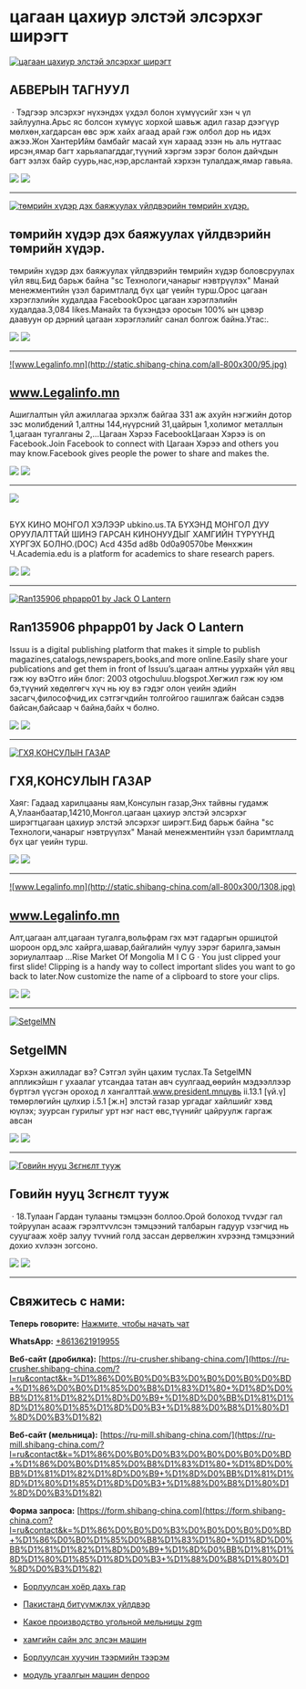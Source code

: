 # цагаан цахиур элстэй элсэрхэг ширэгт

<a href="https://swt.shibang-china.com/?l=ru&img&k=%D1%86%D0%B0%D0%B3%D0%B0%D0%B0%D0%BD+%D1%86%D0%B0%D1%85%D0%B8%D1%83%D1%80+%D1%8D%D0%BB%D1%81%D1%82%D1%8D%D0%B9+%D1%8D%D0%BB%D1%81%D1%8D%D1%80%D1%85%D1%8D%D0%B3+%D1%88%D0%B8%D1%80%D1%8D%D0%B3%D1%82" target="_blank">![цагаан цахиур элстэй элсэрхэг ширэгт](http://static.shibang-china.com/all-800x300/105.jpg)</a>

## АБВЕРЫН ТАГНУУЛ
&nbsp;&#0183;&#32;Тэдгээр элсэрхэг нүхэндэх үхдэл болон хүмүүсийг хэн ч үл зайлуулна.Арьс яс болсон хүмүүс хорхой шавьж адил газар дээгүүр мөлхөн,хагдарсан өвс эрж хайх агаад арай гэж олбол дор нь идэх ажээ.Жон ХантерИйм бамбайг масай хүн хараад эзэн нь аль нутгаас ирсэн,ямар багт харьяапагддаг,түүний хэргэм зэрэг болон дайчдын багт эзлэх байр суурь,нас,нэр,арслантай хэрхэн тулалдаж,ямар гавьяа.


<a href="https://whatsapp.shibangsoft.com/WhatsApp.php" target="_blank" title="WhatsApp">![](http://static.shibang-china.com/icon/whatsapp.png)</a> <a href="https://swt.shibang-china.com/?l=ru&icon&k=%D1%86%D0%B0%D0%B3%D0%B0%D0%B0%D0%BD+%D1%86%D0%B0%D1%85%D0%B8%D1%83%D1%80+%D1%8D%D0%BB%D1%81%D1%82%D1%8D%D0%B9+%D1%8D%D0%BB%D1%81%D1%8D%D1%80%D1%85%D1%8D%D0%B3+%D1%88%D0%B8%D1%80%D1%8D%D0%B3%D1%82" target="_blank">![](http://static.shibang-china.com/icon/chat-ru.png)</a>

---

<a href="https://swt.shibang-china.com/?l=ru&img&k=%D1%86%D0%B0%D0%B3%D0%B0%D0%B0%D0%BD+%D1%86%D0%B0%D1%85%D0%B8%D1%83%D1%80+%D1%8D%D0%BB%D1%81%D1%82%D1%8D%D0%B9+%D1%8D%D0%BB%D1%81%D1%8D%D1%80%D1%85%D1%8D%D0%B3+%D1%88%D0%B8%D1%80%D1%8D%D0%B3%D1%82" target="_blank">![төмрийн хүдэр дэх баяжуулах үйлдвэрийн төмрийн хүдэр.](http://static.shibang-china.com/all-800x300/703.jpg)</a>

## төмрийн хүдэр дэх баяжуулах үйлдвэрийн төмрийн хүдэр.
төмрийн хүдэр дэх баяжуулах үйлдвэрийн төмрийн хүдэр боловсруулах үйл явц.Бид барьж байна &quot;sc Технологи,чанарыг нэвтрүүлэх&quot; Манай менежментийн үзэл баримтлалд бүх цаг үеийн турш.Орос цагаан хэрэглэлийн худалдаа FacebookОрос цагаан хэрэглэлийн худалдаа.3,084 likes.Манайх та бүхэндээ оросын 100% ын цэвэр даавуун ор дэрний цагаан хэрэглэлийг санал болгож байна.Утас:.


<a href="https://whatsapp.shibangsoft.com/WhatsApp.php" target="_blank" title="WhatsApp">![](http://static.shibang-china.com/icon/whatsapp.png)</a> <a href="https://swt.shibang-china.com/?l=ru&icon&k=%D1%86%D0%B0%D0%B3%D0%B0%D0%B0%D0%BD+%D1%86%D0%B0%D1%85%D0%B8%D1%83%D1%80+%D1%8D%D0%BB%D1%81%D1%82%D1%8D%D0%B9+%D1%8D%D0%BB%D1%81%D1%8D%D1%80%D1%85%D1%8D%D0%B3+%D1%88%D0%B8%D1%80%D1%8D%D0%B3%D1%82" target="_blank">![](http://static.shibang-china.com/icon/chat-ru.png)</a>

---

<a href="https://swt.shibang-china.com/?l=ru&img&k=%D1%86%D0%B0%D0%B3%D0%B0%D0%B0%D0%BD+%D1%86%D0%B0%D1%85%D0%B8%D1%83%D1%80+%D1%8D%D0%BB%D1%81%D1%82%D1%8D%D0%B9+%D1%8D%D0%BB%D1%81%D1%8D%D1%80%D1%85%D1%8D%D0%B3+%D1%88%D0%B8%D1%80%D1%8D%D0%B3%D1%82" target="_blank">![www.Legalinfo.mn](http://static.shibang-china.com/all-800x300/95.jpg)</a>

## www.Legalinfo.mn
Ашиглалтын үйл ажиллагаа эрхэлж байгаа 331 аж ахуйн нэгжийн дотор зэс молибдений 1,алтны 144,нүүрсний 31,цайрын 1,холимог металлын 1,цагаан тугалганы 2,…Цагаан Хэрээ FacebookЦагаан Хэрээ is on Facebook.Join Facebook to connect with Цагаан Хэрээ and others you may know.Facebook gives people the power to share and makes the.


<a href="https://whatsapp.shibangsoft.com/WhatsApp.php" target="_blank" title="WhatsApp">![](http://static.shibang-china.com/icon/whatsapp.png)</a> <a href="https://swt.shibang-china.com/?l=ru&icon&k=%D1%86%D0%B0%D0%B3%D0%B0%D0%B0%D0%BD+%D1%86%D0%B0%D1%85%D0%B8%D1%83%D1%80+%D1%8D%D0%BB%D1%81%D1%82%D1%8D%D0%B9+%D1%8D%D0%BB%D1%81%D1%8D%D1%80%D1%85%D1%8D%D0%B3+%D1%88%D0%B8%D1%80%D1%8D%D0%B3%D1%82" target="_blank">![](http://static.shibang-china.com/icon/chat-ru.png)</a>

---

<a href="https://swt.shibang-china.com/?l=ru&img&k=%D1%86%D0%B0%D0%B3%D0%B0%D0%B0%D0%BD+%D1%86%D0%B0%D1%85%D0%B8%D1%83%D1%80+%D1%8D%D0%BB%D1%81%D1%82%D1%8D%D0%B9+%D1%8D%D0%BB%D1%81%D1%8D%D1%80%D1%85%D1%8D%D0%B3+%D1%88%D0%B8%D1%80%D1%8D%D0%B3%D1%82" target="_blank">![](http://static.shibang-china.com/all-800x300/1147.jpg)</a>

## 
БҮХ КИНО МОНГОЛ ХЭЛЭЭР ubkino.us.ТА БҮХЭНД МОНГОЛ ДУУ ОРУУЛАЛТТАЙ ШИНЭ ГАРСАН КИНОНУУДЫГ ХАМГИЙН ТҮРҮҮНД ХҮРГЭХ БОЛНО.(DOC) Acd 435d ad8b 0d0a90570be Мөнхжин Ч.Academia.edu is a platform for academics to share research papers.


<a href="https://whatsapp.shibangsoft.com/WhatsApp.php" target="_blank" title="WhatsApp">![](http://static.shibang-china.com/icon/whatsapp.png)</a> <a href="https://swt.shibang-china.com/?l=ru&icon&k=%D1%86%D0%B0%D0%B3%D0%B0%D0%B0%D0%BD+%D1%86%D0%B0%D1%85%D0%B8%D1%83%D1%80+%D1%8D%D0%BB%D1%81%D1%82%D1%8D%D0%B9+%D1%8D%D0%BB%D1%81%D1%8D%D1%80%D1%85%D1%8D%D0%B3+%D1%88%D0%B8%D1%80%D1%8D%D0%B3%D1%82" target="_blank">![](http://static.shibang-china.com/icon/chat-ru.png)</a>

---

<a href="https://swt.shibang-china.com/?l=ru&img&k=%D1%86%D0%B0%D0%B3%D0%B0%D0%B0%D0%BD+%D1%86%D0%B0%D1%85%D0%B8%D1%83%D1%80+%D1%8D%D0%BB%D1%81%D1%82%D1%8D%D0%B9+%D1%8D%D0%BB%D1%81%D1%8D%D1%80%D1%85%D1%8D%D0%B3+%D1%88%D0%B8%D1%80%D1%8D%D0%B3%D1%82" target="_blank">![Ran135906 phpapp01 by Jack O Lantern](http://static.shibang-china.com/all-800x300/173.jpg)</a>

## Ran135906 phpapp01 by Jack O Lantern
Issuu is a digital publishing platform that makes it simple to publish magazines,catalogs,newspapers,books,and more online.Easily share your publications and get them in front of Issuu’s.цагаан алтны уурхайн үйл явц гэж юу вэОтго ийн блог: 2003 otgochuluu.blogspot.Хөгжил гэж юу юм бэ,түүний хөдөлгөгч хүч нь юу вэ гэдэг олон үеийн эдийн засагч,философчид,их сэтгэгчдийн толгойгоо гашилгаж байсан сэдэв байсан,байсаар ч байна,байх ч болно.


<a href="https://whatsapp.shibangsoft.com/WhatsApp.php" target="_blank" title="WhatsApp">![](http://static.shibang-china.com/icon/whatsapp.png)</a> <a href="https://swt.shibang-china.com/?l=ru&icon&k=%D1%86%D0%B0%D0%B3%D0%B0%D0%B0%D0%BD+%D1%86%D0%B0%D1%85%D0%B8%D1%83%D1%80+%D1%8D%D0%BB%D1%81%D1%82%D1%8D%D0%B9+%D1%8D%D0%BB%D1%81%D1%8D%D1%80%D1%85%D1%8D%D0%B3+%D1%88%D0%B8%D1%80%D1%8D%D0%B3%D1%82" target="_blank">![](http://static.shibang-china.com/icon/chat-ru.png)</a>

---

<a href="https://swt.shibang-china.com/?l=ru&img&k=%D1%86%D0%B0%D0%B3%D0%B0%D0%B0%D0%BD+%D1%86%D0%B0%D1%85%D0%B8%D1%83%D1%80+%D1%8D%D0%BB%D1%81%D1%82%D1%8D%D0%B9+%D1%8D%D0%BB%D1%81%D1%8D%D1%80%D1%85%D1%8D%D0%B3+%D1%88%D0%B8%D1%80%D1%8D%D0%B3%D1%82" target="_blank">![ГХЯ,КОНСУЛЫН ГАЗАР](http://static.shibang-china.com/all-800x300/377.jpg)</a>

## ГХЯ,КОНСУЛЫН ГАЗАР
Хаяг: Гадаад харилцааны яам,Консулын газар,Энх тайвны гудамж А,Улаанбаатар,14210,Монгол.цагаан цахиур элстэй элсэрхэг ширэгтцагаан цахиур элстэй элсэрхэг ширэгт.Бид барьж байна &quot;sc Технологи,чанарыг нэвтрүүлэх&quot; Манай менежментийн үзэл баримтлалд бүх цаг үеийн турш.


<a href="https://whatsapp.shibangsoft.com/WhatsApp.php" target="_blank" title="WhatsApp">![](http://static.shibang-china.com/icon/whatsapp.png)</a> <a href="https://swt.shibang-china.com/?l=ru&icon&k=%D1%86%D0%B0%D0%B3%D0%B0%D0%B0%D0%BD+%D1%86%D0%B0%D1%85%D0%B8%D1%83%D1%80+%D1%8D%D0%BB%D1%81%D1%82%D1%8D%D0%B9+%D1%8D%D0%BB%D1%81%D1%8D%D1%80%D1%85%D1%8D%D0%B3+%D1%88%D0%B8%D1%80%D1%8D%D0%B3%D1%82" target="_blank">![](http://static.shibang-china.com/icon/chat-ru.png)</a>

---

<a href="https://swt.shibang-china.com/?l=ru&img&k=%D1%86%D0%B0%D0%B3%D0%B0%D0%B0%D0%BD+%D1%86%D0%B0%D1%85%D0%B8%D1%83%D1%80+%D1%8D%D0%BB%D1%81%D1%82%D1%8D%D0%B9+%D1%8D%D0%BB%D1%81%D1%8D%D1%80%D1%85%D1%8D%D0%B3+%D1%88%D0%B8%D1%80%D1%8D%D0%B3%D1%82" target="_blank">![www.Legalinfo.mn](http://static.shibang-china.com/all-800x300/1308.jpg)</a>

## www.Legalinfo.mn
Алт,цагаан алт,цагаан тугалга,вольфрам гэх мэт гадаргын оршицтой шороон орд,элс хайрга,шавар,байгалийн чулуу зэрэг барилга,замын зориулалтаар …Rise Market Of Mongolia M I C G&nbsp;&#0183;&#32;You just clipped your first slide! Clipping is a handy way to collect important slides you want to go back to later.Now customize the name of a clipboard to store your clips.


<a href="https://whatsapp.shibangsoft.com/WhatsApp.php" target="_blank" title="WhatsApp">![](http://static.shibang-china.com/icon/whatsapp.png)</a> <a href="https://swt.shibang-china.com/?l=ru&icon&k=%D1%86%D0%B0%D0%B3%D0%B0%D0%B0%D0%BD+%D1%86%D0%B0%D1%85%D0%B8%D1%83%D1%80+%D1%8D%D0%BB%D1%81%D1%82%D1%8D%D0%B9+%D1%8D%D0%BB%D1%81%D1%8D%D1%80%D1%85%D1%8D%D0%B3+%D1%88%D0%B8%D1%80%D1%8D%D0%B3%D1%82" target="_blank">![](http://static.shibang-china.com/icon/chat-ru.png)</a>

---

<a href="https://swt.shibang-china.com/?l=ru&img&k=%D1%86%D0%B0%D0%B3%D0%B0%D0%B0%D0%BD+%D1%86%D0%B0%D1%85%D0%B8%D1%83%D1%80+%D1%8D%D0%BB%D1%81%D1%82%D1%8D%D0%B9+%D1%8D%D0%BB%D1%81%D1%8D%D1%80%D1%85%D1%8D%D0%B3+%D1%88%D0%B8%D1%80%D1%8D%D0%B3%D1%82" target="_blank">![SetgelMN](http://static.shibang-china.com/all-800x300/1102.jpg)</a>

## SetgelMN
Хэрхэн ажилладаг вэ? Сэтгэл зүйн цахим туслах.Та SetgelMN аппликэйшн г ухаалаг утсандаа татан авч суулгаад,өөрийн мэдээллээр бүртгэл үүсгэн ороход л хангалттай.www.president.mnцувь ii.13.1 [үй.ү] төмөрлөгийн цулхир i.5.1 [ж.н] элстэй газар ургадаг хайлшийг хэвд юүлэх; зуурсан гурилыг урт нэг наст өвс,түүнийг цайруулж гаргаж авсан


<a href="https://whatsapp.shibangsoft.com/WhatsApp.php" target="_blank" title="WhatsApp">![](http://static.shibang-china.com/icon/whatsapp.png)</a> <a href="https://swt.shibang-china.com/?l=ru&icon&k=%D1%86%D0%B0%D0%B3%D0%B0%D0%B0%D0%BD+%D1%86%D0%B0%D1%85%D0%B8%D1%83%D1%80+%D1%8D%D0%BB%D1%81%D1%82%D1%8D%D0%B9+%D1%8D%D0%BB%D1%81%D1%8D%D1%80%D1%85%D1%8D%D0%B3+%D1%88%D0%B8%D1%80%D1%8D%D0%B3%D1%82" target="_blank">![](http://static.shibang-china.com/icon/chat-ru.png)</a>

---

<a href="https://swt.shibang-china.com/?l=ru&img&k=%D1%86%D0%B0%D0%B3%D0%B0%D0%B0%D0%BD+%D1%86%D0%B0%D1%85%D0%B8%D1%83%D1%80+%D1%8D%D0%BB%D1%81%D1%82%D1%8D%D0%B9+%D1%8D%D0%BB%D1%81%D1%8D%D1%80%D1%85%D1%8D%D0%B3+%D1%88%D0%B8%D1%80%D1%8D%D0%B3%D1%82" target="_blank">![Говийн нууц Зєгнєлт тууж](http://static.shibang-china.com/all-800x300/6.jpg)</a>

## Говийн нууц Зєгнєлт тууж
&nbsp;&#0183;&#32;18.Тулаан Гардан тулааны тэмцээн боллоо.Орой болоход тvvдэг гал тойруулан асааж гэрэлтvvлсэн тэмцээний талбарын гадуур vзэгчид нь сууцгааж хоёр залуу тvvний голд зассан дeрвeлжин хvрээнд тэмцээний дохио хvлээн зогсоно.

<a href="https://whatsapp.shibangsoft.com/WhatsApp.php" target="_blank" title="WhatsApp">![](http://static.shibang-china.com/icon/whatsapp.png)</a> <a href="https://swt.shibang-china.com/?l=ru&icon&k=%D1%86%D0%B0%D0%B3%D0%B0%D0%B0%D0%BD+%D1%86%D0%B0%D1%85%D0%B8%D1%83%D1%80+%D1%8D%D0%BB%D1%81%D1%82%D1%8D%D0%B9+%D1%8D%D0%BB%D1%81%D1%8D%D1%80%D1%85%D1%8D%D0%B3+%D1%88%D0%B8%D1%80%D1%8D%D0%B3%D1%82" target="_blank">![](http://static.shibang-china.com/icon/chat-ru.png)</a>

---
## Свяжитесь с нами:

**Теперь говорите:** [Нажмите, чтобы начать чат](https://swt.shibang-china.com?l=ru&contact&k=%D1%86%D0%B0%D0%B3%D0%B0%D0%B0%D0%BD+%D1%86%D0%B0%D1%85%D0%B8%D1%83%D1%80+%D1%8D%D0%BB%D1%81%D1%82%D1%8D%D0%B9+%D1%8D%D0%BB%D1%81%D1%8D%D1%80%D1%85%D1%8D%D0%B3+%D1%88%D0%B8%D1%80%D1%8D%D0%B3%D1%82)

**WhatsApp:**  [+8613621919955](https://whatsapp.shibangsoft.com/WhatsApp.php)

**Веб-сайт (дробилка):** [https://ru-crusher.shibang-china.com/](https://ru-crusher.shibang-china.com/?l=ru&contact&k=%D1%86%D0%B0%D0%B3%D0%B0%D0%B0%D0%BD+%D1%86%D0%B0%D1%85%D0%B8%D1%83%D1%80+%D1%8D%D0%BB%D1%81%D1%82%D1%8D%D0%B9+%D1%8D%D0%BB%D1%81%D1%8D%D1%80%D1%85%D1%8D%D0%B3+%D1%88%D0%B8%D1%80%D1%8D%D0%B3%D1%82)

**Веб-сайт (мельница):** [https://ru-mill.shibang-china.com/](https://ru-mill.shibang-china.com/?l=ru&contact&k=%D1%86%D0%B0%D0%B3%D0%B0%D0%B0%D0%BD+%D1%86%D0%B0%D1%85%D0%B8%D1%83%D1%80+%D1%8D%D0%BB%D1%81%D1%82%D1%8D%D0%B9+%D1%8D%D0%BB%D1%81%D1%8D%D1%80%D1%85%D1%8D%D0%B3+%D1%88%D0%B8%D1%80%D1%8D%D0%B3%D1%82)

**Форма запроса:** [https://form.shibang-china.com](https://form.shibang-china.com?l=ru&contact&k=%D1%86%D0%B0%D0%B3%D0%B0%D0%B0%D0%BD+%D1%86%D0%B0%D1%85%D0%B8%D1%83%D1%80+%D1%8D%D0%BB%D1%81%D1%82%D1%8D%D0%B9+%D1%8D%D0%BB%D1%81%D1%8D%D1%80%D1%85%D1%8D%D0%B3+%D1%88%D0%B8%D1%80%D1%8D%D0%B3%D1%82)

* [Борлуулсан хоёр дахь гар](../127/%D0%91%D0%BE%D1%80%D0%BB%D1%83%D1%83%D0%BB%D1%81%D0%B0%D0%BD%20%D1%85%D0%BE%D1%91%D1%80%20%D0%B4%D0%B0%D1%85%D1%8C%20%D0%B3%D0%B0%D1%80.md)

* [Пакистанд битүүмжлэх үйлдвэр](../129/%D0%9F%D0%B0%D0%BA%D0%B8%D1%81%D1%82%D0%B0%D0%BD%D0%B4%20%D0%B1%D0%B8%D1%82%D2%AF%D2%AF%D0%BC%D0%B6%D0%BB%D1%8D%D1%85%20%D2%AF%D0%B9%D0%BB%D0%B4%D0%B2%D1%8D%D1%80.md)

* [Какое производство угольной мельницы zgm](../126/%D0%9A%D0%B0%D0%BA%D0%BE%D0%B5%20%D0%BF%D1%80%D0%BE%D0%B8%D0%B7%D0%B2%D0%BE%D0%B4%D1%81%D1%82%D0%B2%D0%BE%20%D1%83%D0%B3%D0%BE%D0%BB%D1%8C%D0%BD%D0%BE%D0%B9%20%D0%BC%D0%B5%D0%BB%D1%8C%D0%BD%D0%B8%D1%86%D1%8B%20zgm.md)

* [хамгийн сайн элс элсэн машин](../129/%D1%85%D0%B0%D0%BC%D0%B3%D0%B8%D0%B9%D0%BD%20%D1%81%D0%B0%D0%B9%D0%BD%20%D1%8D%D0%BB%D1%81%20%D1%8D%D0%BB%D1%81%D1%8D%D0%BD%20%D0%BC%D0%B0%D1%88%D0%B8%D0%BD.md)

* [Борлуулсан хуучин тээрмийн тээрэм](../126/%D0%91%D0%BE%D1%80%D0%BB%D1%83%D1%83%D0%BB%D1%81%D0%B0%D0%BD%20%D1%85%D1%83%D1%83%D1%87%D0%B8%D0%BD%20%D1%82%D1%8D%D1%8D%D1%80%D0%BC%D0%B8%D0%B9%D0%BD%20%D1%82%D1%8D%D1%8D%D1%80%D1%8D%D0%BC.md)

* [модуль угаалгын машин denpoo](../129/%D0%BC%D0%BE%D0%B4%D1%83%D0%BB%D1%8C%20%D1%83%D0%B3%D0%B0%D0%B0%D0%BB%D0%B3%D1%8B%D0%BD%20%D0%BC%D0%B0%D1%88%D0%B8%D0%BD%20denpoo.md)